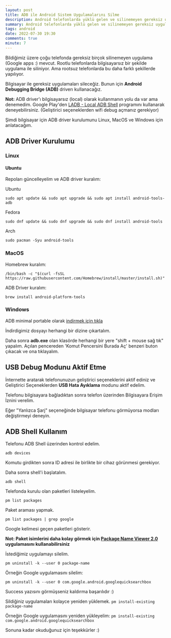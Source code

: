 ```yaml
---
layout: post
title: ADB ile Android Sistem Uygulamalarını Silme
description: Android telefonlarda yüklü gelen ve silinemeyen gereksiz uygulamaların bilgisayar aracılığıyla silinmesi
summary: Android telefonlarda yüklü gelen ve silinemeyen gereksiz uygulamaların bilgisayar aracılığıyla silinmesi
tags: android
date: 2022-07-30 19:30
comments: true
minute: 7
---
```


Bildiğimiz üzere çoğu telefonda gereksiz birçok silinemeyen uygulama (Google apps :) mevcut. Rootlu telefonlarda bilgisayarsız bir şekilde uygulama ile siliniyor. Ama rootsuz telefonlarda bu daha farklı şekillerde yapılıyor. 

Bilgisayar ile gereksiz uygulamaları sileceğiz. Bunun için **Android Debugging Bridge (ADB)** driverı kullanacağız. 

 **Not:** ADB driver'ı bilgisayarsız (local) olarak kullanmanın yolu da var ama denemedim. Google Play'den [LADB - Local ADB Shell](https://play.google.com/store/apps/details?id=com.draco.ladb) programını kullanarak deneyebilirsiniz. (Geliştirici seçeneklerden wifi debug açmanız gerekiyor)

Şimdi bilgisayar için ADB driver kurulumunu Linux, MacOS ve Windows için anlatacağım. 

## ADB Driver Kurulumu

### Linux 

#### Ubuntu

Repoları güncelleyelim ve ADB driver kuralım:

Ubuntu
```
sudo apt update && sudo apt upgrade && sudo apt install android-tools-adb
```

Fedora
```
sudo dnf update && sudo dnf upgrade && sudo dnf install android-tools
```

Arch
```
sudo pacman -Syu android-tools
```

### MacOS

Homebrew kuralım:
```
/bin/bash -c "$(curl -fsSL https://raw.githubusercontent.com/Homebrew/install/master/install.sh)"
```

ADB Driver kuralım:
```
brew install android-platform-tools
```

### Windows

ADB minimal portable olarak [indirmek için tıkla](https://androidfilehost.com/?fid=962187416754459552)

İndirdigimiz dosyayı herhangi bir dizine çıkartalım.

Daha sonra **adb.exe** olan klasörde herhangi bir yere "shift + mouse sağ tık" yapalım. Açılan pencereden 'Komut Pencersini Burada Aç' benzeri buton çıkacak ve ona tıklayalım. 

## USB Debug Modunu Aktif Etme

İnternette aratarak telefonunuzun geliştirici seçeneklerini aktif ediniz ve Geliştirici Seçeneklerden **USB Hata Ayıklama** modunu aktif edelim. 

Telefonu bilgisayara bağladıktan sonra telefon üzerinden Bilgisayara Erişim İznini verelim.

Eğer "Yanlızca Şarj" seçeneğinde bilgisayar telefonu görmüyorsa modları değiştirmeyi deneyin.

## ADB Shell Kullanım

Telefonu ADB Shell üzerinden kontrol edelim.
```
adb devices
```

Komutu girdikten sonra ID adresi ile birlikte bir cihaz görünmesi gerekiyor. 

Daha sonra shell'i başlatalım.
```
adb shell
```

Telefonda kurulu olan paketleri listeleyelim.
```
pm list packages
```

Paket araması yapmak.
```
pm list packages | grep google
```

Google kelimesi geçen paketleri gösterir. 

**Not: Paket isimlerini daha kolay görmek için [Package Name Viewer 2.0](https://play.google.com/store/apps/details?id=com.csdroid.pkg) uygulamasını kullanabilirsiniz**


İstediğimiz uygulamayı silelim.
```
pm uninstall -k --user 0 package-name
```

Örneğin Google uygulamasını silelim:
```
pm uninstall -k --user 0 com.google.android.googlequicksearchbox
```

Success yazısını görmüşseniz kaldırma başarılıdır :)


Sildiğiniz uygulamaları kolayce yeniden yüklemek.
```pm install-existing package-name```

Örneğin Google uygulamasını yeniden yükleyelim:
```pm install-existing com.google.android.googlequicksearchbox```

Sonuna kadar okuduğunuz için teşekkürler :)
